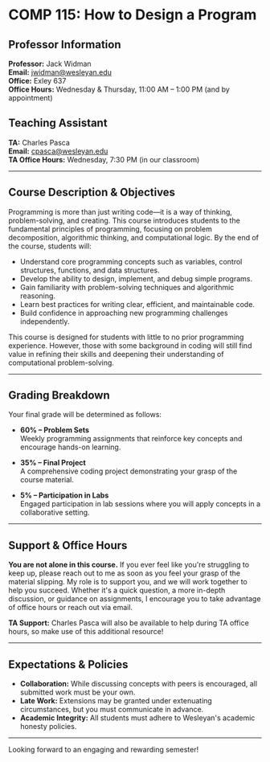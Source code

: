 # COMP 115: How to Design a Program
## Professor Information
**Professor:** Jack Widman  
**Email:** [jwidman@wesleyan.edu](mailto:jwidman@wesleyan.edu)  
**Office:** Exley 637  
**Office Hours:** Wednesday & Thursday, 11:00 AM – 1:00 PM (and by appointment)  

## Teaching Assistant
**TA:** Charles Pasca  
**Email:** [cpasca@wesleyan.edu](mailto:cpasca@wesleyan.edu)  
**TA Office Hours:** Wednesday, 7:30 PM (in our classroom)  

---

## Course Description & Objectives  
Programming is more than just writing code—it is a way of thinking, problem-solving, and creating. This course introduces students to the fundamental principles of programming, focusing on problem decomposition, algorithmic thinking, and computational logic. By the end of the course, students will:

- Understand core programming concepts such as variables, control structures, functions, and data structures.
- Develop the ability to design, implement, and debug simple programs.
- Gain familiarity with problem-solving techniques and algorithmic reasoning.
- Learn best practices for writing clear, efficient, and maintainable code.
- Build confidence in approaching new programming challenges independently.

This course is designed for students with little to no prior programming experience. However, those with some background in coding will still find value in refining their skills and deepening their understanding of computational problem-solving.

---

## Grading Breakdown
Your final grade will be determined as follows:

- **60% – Problem Sets**  
  Weekly programming assignments that reinforce key concepts and encourage hands-on learning.

- **35% – Final Project**  
  A comprehensive coding project demonstrating your grasp of the course material.

- **5% – Participation in Labs**  
  Engaged participation in lab sessions where you will apply concepts in a collaborative setting.

---

## Support & Office Hours
**You are not alone in this course.** If you ever feel like you're struggling to keep up, please reach out to me as soon as you feel your grasp of the material slipping. My role is to support you, and we will work together to help you succeed. Whether it's a quick question, a more in-depth discussion, or guidance on assignments, I encourage you to take advantage of office hours or reach out via email.

**TA Support:** Charles Pasca will also be available to help during TA office hours, so make use of this additional resource!

---

## Expectations & Policies
- **Collaboration:** While discussing concepts with peers is encouraged, all submitted work must be your own.
- **Late Work:** Extensions may be granted under extenuating circumstances, but you must communicate in advance.
- **Academic Integrity:** All students must adhere to Wesleyan's academic honesty policies.

---

Looking forward to an engaging and rewarding semester!

